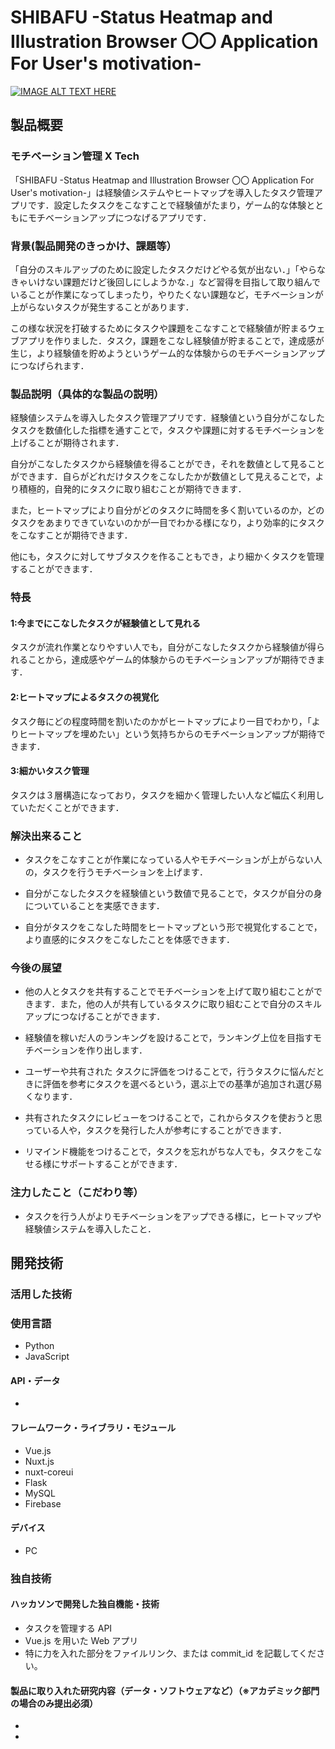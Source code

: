 # SHIBAFU -Status Heatmap and Illustration Browser 〇〇 Application For User's motivation-

[![IMAGE ALT TEXT HERE](https://jphacks.com/wp-content/uploads/2020/09/JPHACKS2020_ogp.jpg)](https://www.youtube.com/watch?v=G5rULR53uMk)

## 製品概要

### モチベーション管理 X Tech

「SHIBAFU -Status Heatmap and Illustration Browser 〇〇 Application For User's motivation-」は経験値システムやヒートマップを導入したタスク管理アプリです．設定したタスクをこなすことで経験値がたまり，ゲーム的な体験とともにモチベーションアップにつなげるアプリです．

### 背景(製品開発のきっかけ、課題等）

「自分のスキルアップのために設定したタスクだけどやる気が出ない．」「やらなきゃいけない課題だけど後回しにしようかな．」など習得を目指して取り組んでいることが作業になってしまったり，やりたくない課題など，モチベーションが上がらないタスクが発生することがあります．

この様な状況を打破するためにタスクや課題をこなすことで経験値が貯まるウェブアプリを作りました．タスク，課題をこなし経験値が貯まることで，達成感が生じ，より経験値を貯めようというゲーム的な体験からのモチベーションアップにつなげられます．

### 製品説明（具体的な製品の説明）

経験値システムを導入したタスク管理アプリです．経験値という自分がこなしたタスクを数値化した指標を通すことで，タスクや課題に対するモチベーションを上げることが期待されます．

自分がこなしたタスクから経験値を得ることができ，それを数値として見ることができます．自らがどれだけタスクをこなしたかが数値として見えることで，より積極的，自発的にタスクに取り組むことが期待できます．

また，ヒートマップにより自分がどのタスクに時間を多く割いているのか，どのタスクをあまりできていないのかが一目でわかる様になり，より効率的にタスクをこなすことが期待できます．

他にも，タスクに対してサブタスクを作ることもでき，より細かくタスクを管理することができます．

### 特長

#### 1:今までにこなしたタスクが経験値として見れる

タスクが流れ作業となりやすい人でも，自分がこなしたタスクから経験値が得られることから，達成感やゲーム的体験からのモチベーションアップが期待できます．

#### 2:ヒートマップによるタスクの視覚化

タスク毎にどの程度時間を割いたのかがヒートマップにより一目でわかり，「よりヒートマップを埋めたい」という気持ちからのモチベーションアップが期待できます．

#### 3:細かいタスク管理

タスクは３層構造になっており，タスクを細かく管理したい人など幅広く利用していただくことができます．

### 解決出来ること

- タスクをこなすことが作業になっている人やモチベーションが上がらない人の，タスクを行うモチベーションを上げます．

- 自分がこなしたタスクを経験値という数値で見ることで，タスクが自分の身についていることを実感できます．

- 自分がタスクをこなした時間をヒートマップという形で視覚化することで，より直感的にタスクをこなしたことを体感できます．

### 今後の展望

- 他の人とタスクを共有することでモチベーションを上げて取り組むことができます．また，他の人が共有しているタスクに取り組むことで自分のスキルアップにつなげることができます．

- 経験値を稼いだ人のランキングを設けることで，ランキング上位を目指すモチベーションを作り出します．

- ユーザーや共有された タスクに評価をつけることで，行うタスクに悩んだときに評価を参考にタスクを選べるという，選ぶ上での基準が追加され選び易くなります．

- 共有されたタスクにレビューをつけることで，これからタスクを使おうと思っている人や，タスクを発行した人が参考にすることができます．

- リマインド機能をつけることで，タスクを忘れがちな人でも，タスクをこなせる様にサポートすることができます．

### 注力したこと（こだわり等）

- タスクを行う人がよりモチベーションをアップできる様に，ヒートマップや経験値システムを導入したこと．

## 開発技術

### 活用した技術

### 使用言語

- Python
- JavaScript

#### API・データ

-

#### フレームワーク・ライブラリ・モジュール

- Vue.js
- Nuxt.js
- nuxt-coreui
- Flask
- MySQL
- Firebase

#### デバイス

- PC

### 独自技術

#### ハッカソンで開発した独自機能・技術

- タスクを管理する API
- Vue.js を用いた Web アプリ
- 特に力を入れた部分をファイルリンク、または commit_id を記載してください。

#### 製品に取り入れた研究内容（データ・ソフトウェアなど）（※アカデミック部門の場合のみ提出必須）

-
-
